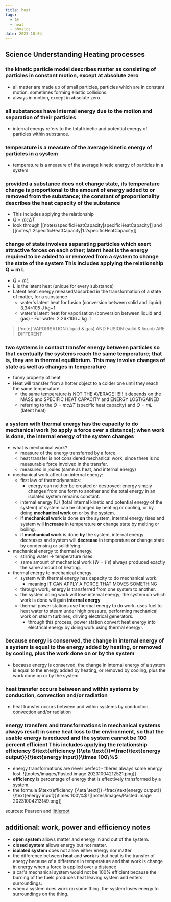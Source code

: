 ```yaml
---
title: heat
tags:
  - AE
  - heat
  - physics
date: 2023-10-04
---
```

## Science Understanding Heating processes
### the kinetic particle model describes matter as consisting of particles in constant motion, except at absolute zero
- all matter are made up of small particles, particles which are in constant motion, sometimes forming elastic collisions.
- always in motion, except in absolute zero.
### all substances have internal energy due to the motion and separation of their particles
- internal energy refers to the total kinetic and potential energy of particles within substance.
### temperature is a measure of the average kinetic energy of particles in a system
- temperature is a measure of the average kinetic energy of particles in a system
### provided a substance does not change state, its temperature change is proportional to the amount of energy added to or removed from the substance; the constant of proportionality describes the heat capacity of the substance
- This includes applying the relationship
- $Q = mc\Delta T$
- look through [[notes/specificHeatCapacity|specificHeatCapacity]] and [[notes/1.2specificHeatCapacity|1.2specificHeatCapacity]]
### change of state involves separating particles which exert attractive forces on each other; latent heat is the energy required to be added to or removed from a system to change the state of the system This includes applying the relationship Q = m L
- $Q = m L$
- L is the latent heat (unique for every substance)
- Latent heat: energy released/absorbed in the transformation of a state of matter, for a substance
	- water's latent heat for fusion (conversion between solid and liquid): 3.34×105 J kg−1
	- water's latent heat for vaporisation (conversion between liquid and gas) - For water: 2.26×106 J kg−1
>[!note] VAPORISATION (liquid & gas) AND FUSION (solid & liquid) ARE DIFFERENT
### two systems in contact transfer energy between particles so that eventually the systems reach the same temperature; that is, they are in thermal equilibrium. This may involve changes of state as well as changes in temperature
- funny property of heat
- Heat will transfer from a hotter object to a colder one until they reach the same temperature.
	- the same temperature is NOT THE AVERAGE !!!!!! it depends on the MASS and SPECIFIC HEAT CAPACITY and ENERGY LOST/GAINED
	- referring to the  $Q = mc\Delta T$ (specific heat capacity) and  $Q = mL$ (latent heat)
### a system with thermal energy has the capacity to do mechanical work \[to apply a force over a distance]; when work is done, the internal energy of the system changes
- what is mechanical work?
	- measure of the energy transferred by a force.
	- heat transfer is not considered mechanical work, since there is no measurable force involved in the transfer.
	- measured in joules (same as heat, and internal energy)
- mechanical work affect on internal energy:
	- first law of thermodynamics:
		- energy can neither be created or destroyed: energy simply changes from one form to another and the total energy in an isolated system remains constant.
	- internal energy (U) (total internal kinetic and potential energy of the system) of system can be changed by heating or cooling, or by doing **mechanical work** on or by the system.
	- if **mechanical work** is done **on** the system, internal energy rises and system will **increase** in temperature **or** change state by melting or boiling. 
	- if **mechanical work** is done **by** the system, internal energy decreases and system will **decrease** in temperature **or** change state by condensing or solidifying.
- mechanical energy to thermal energy.
	- stirring water -> temperature rises.
	- same amount of mechanical work ($W=Fs$) always produced exactly the same amount of heating.
- thermal energy to mechanical energy
	- system with thermal energy has capacity to do mechanical work.
		- meaning IT CAN APPLY A FORCE THAT MOVES SOMETHING
	- through work, energy is transferred from one system to another. 
	- the system doing work will lose internal energy; the system on which work is done will gain **internal energy**
	- thermal power stations use thermal energy to do work. uses fuel to heat water to steam under high pressure, performing mechanical work on steam turbines, driving electrical generators.
		- through this process, power station convert heat energy into electrical energy by doing work using thermal energy!.
### because energy is conserved, the change in internal energy of a system is equal to the energy added by heating, or removed by cooling, plus the work done on or by the system
- because energy is conserved, the change in internal energy of a system is equal to the energy added by heating, or removed by cooling, plus the work done on or by the system
### heat transfer occurs between and within systems by conduction, convection and/or radiation
- heat transfer occurs between and within systems by conduction, convection and/or radiation
### energy transfers and transformations in mechanical systems always result in some heat loss to the environment, so that the usable energy is reduced and the system cannot be 100 percent efficient This includes applying the relationship efficiency $\text{efficiency (}\eta \text{)}=\frac{\text{energy output}}{\text{energy input}}\times 100\%$
- energy transformations are never perfect - theres always some energy lost.  ![[notes/images/Pasted image 20231004212521.png]]
- **efficiency** is percentage of energy that is effectively transformed by a system.
- the formula $\text{efficiency (}\eta \text{)}=\frac{\text{energy output}}{\text{energy input}}\times 100\%$ ![[notes/images/Pasted image 20231004213149.png]]

sources: Pearson and [littleroot](https://nottaro.github.io/littleroot/11Physics/Heat)

## additional: work, power and efficiency notes
- **open system** allows matter and energy in and out of the system.
- **closed system** allows energy but not matter.
- **isolated system** does not allow either energy nor matter.
- the difference between **heat** and **work** is that heat is the transfer of energy because of a difference in temperature and that work is change in energy when a force is applied over a distance
- a car's mechanical system would not be 100% efficient because the burning of the fuels produces heat leaving system and enters surroundings.
- when a system does work on some thing, the system loses energy to surroundings on the thing.